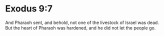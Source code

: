 # Exodus 9:7

And Pharaoh sent, and behold, not one of the livestock of Israel was dead. But the heart of Pharaoh was hardened, and he did not let the people go.
